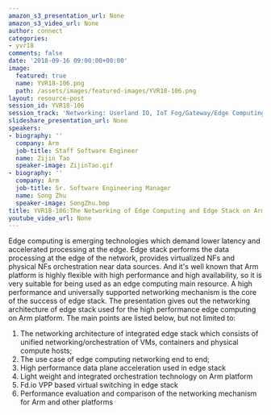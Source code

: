 ```yaml
---
amazon_s3_presentation_url: None
amazon_s3_video_url: None
author: connect
categories:
- yvr18
comments: false
date: '2018-09-16 09:00:00+00:00'
image:
  featured: true
  name: YVR18-106.png
  path: /assets/images/featured-images/YVR18-106.png
layout: resource-post
session_id: YVR18-106
session_track: 'Networking: Userland IO, IoT Fog/Gateway/Edge Computing'
slideshare_presentation_url: None
speakers:
- biography: ''
  company: Arm
  job-title: Staff Software Engineer
  name: Zijin Tao
  speaker-image: ZijinTao.gif
- biography: ''
  company: Arm
  job-title: Sr. Software Engineering Manager
  name: Song Zhu
  speaker-image: SongZhu.bmp
title: YVR18-106:The Networking of Edge Computing and Edge Stack on Arm Platform
youtube_video_url: None
---
```


Edge computing is emerging technologies which demand lower latency and accelerated processing at the edge. Edge stack performs the data processing at the edge of the network, provides virtualized NFs and physical NFs orchestration near data sources. And it's well known that Arm platform is highly flexible with high performance and high availability, so it is very suitable for being used as an edge computing main resource. 
A high performance and universally supported networking mechanism is the core of the success of edge stack. The presentation gives out the networking architecture of edge stack used for the high performance edge computing on Arm platform. The main points are listed below, but not limited to:
1. The networking architecture of integrated edge stack which consists of unified networking/orchestration of VMs, containers and physical compute hosts;
2. The use case of edge computing networking end to end;
3. High performance data plane acceleration used in edge stack
4. Light weight and integrated orchestration technology on Arm platform
5. Fd.io VPP based virtual switching in edge stack
6. Performance evaluation and comparison of the networking mechanism for Arm and other platforms